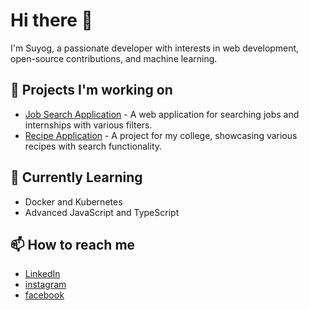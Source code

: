 # Hi there 👋

I'm Suyog, a passionate developer with interests in web development, open-source contributions, and machine learning.

## 🔭 Projects I'm working on

- [Job Search Application](https://github.com/username/job-search-app) - A web application for searching jobs and internships with various filters.
- [Recipe Application](https://github.com/username/recipe-app) - A project for my college, showcasing various recipes with search functionality.

## 🌱 Currently Learning

- Docker and Kubernetes
- Advanced JavaScript and TypeScript

## 📫 How to reach me

- [LinkedIn](https://www.linkedin.com/in/acharyasuyog/)
- [instagram](https://www.instagram.com/suyognotnice)
- [facebook](https://www.facebook.com/imsuy0g)


